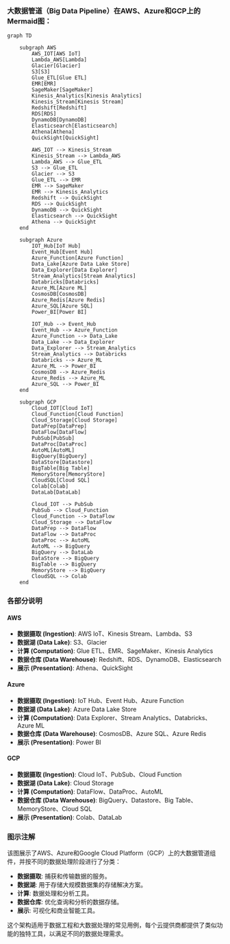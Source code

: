 ### 大数据管道（Big Data Pipeline）在AWS、Azure和GCP上的Mermaid图：

```mermaid
graph TD

    subgraph AWS
        AWS_IOT[AWS IoT]
        Lambda_AWS[Lambda]
        Glacier[Glacier]
        S3[S3]
        Glue_ETL[Glue ETL]
        EMR[EMR]
        SageMaker[SageMaker]
        Kinesis_Analytics[Kinesis Analytics]
        Kinesis_Stream[Kinesis Stream]
        Redshift[Redshift]
        RDS[RDS]
        DynamoDB[DynamoDB]
        Elasticsearch[Elasticsearch]
        Athena[Athena]
        QuickSight[QuickSight]

        AWS_IOT --> Kinesis_Stream
        Kinesis_Stream --> Lambda_AWS
        Lambda_AWS --> Glue_ETL
        S3 --> Glue_ETL
        Glacier --> S3
        Glue_ETL --> EMR
        EMR --> SageMaker
        EMR --> Kinesis_Analytics
        Redshift --> QuickSight
        RDS --> QuickSight
        DynamoDB --> QuickSight
        Elasticsearch --> QuickSight
        Athena --> QuickSight
    end

    subgraph Azure
        IOT_Hub[IoT Hub]
        Event_Hub[Event Hub]
        Azure_Function[Azure Function]
        Data_Lake[Azure Data Lake Store]
        Data_Explorer[Data Explorer]
        Stream_Analytics[Stream Analytics]
        Databricks[Databricks]
        Azure_ML[Azure ML]
        CosmosDB[CosmosDB]
        Azure_Redis[Azure Redis]
        Azure_SQL[Azure SQL]
        Power_BI[Power BI]

        IOT_Hub --> Event_Hub
        Event_Hub --> Azure_Function
        Azure_Function --> Data_Lake
        Data_Lake --> Data_Explorer
        Data_Explorer --> Stream_Analytics
        Stream_Analytics --> Databricks
        Databricks --> Azure_ML
        Azure_ML --> Power_BI
        CosmosDB --> Azure_Redis
        Azure_Redis --> Azure_ML
        Azure_SQL --> Power_BI
    end

    subgraph GCP
        Cloud_IOT[Cloud IoT]
        Cloud_Function[Cloud Function]
        Cloud_Storage[Cloud Storage]
        DataPrep[DataPrep]
        DataFlow[DataFlow]
        PubSub[PubSub]
        DataProc[DataProc]
        AutoML[AutoML]
        BigQuery[BigQuery]
        DataStore[Datastore]
        BigTable[Big Table]
        MemoryStore[MemoryStore]
        CloudSQL[Cloud SQL]
        Colab[Colab]
        DataLab[DataLab]

        Cloud_IOT --> PubSub
        PubSub --> Cloud_Function
        Cloud_Function --> DataFlow
        Cloud_Storage --> DataFlow
        DataPrep --> DataFlow
        DataFlow --> DataProc
        DataProc --> AutoML
        AutoML --> BigQuery
        BigQuery --> DataLab
        DataStore --> BigQuery
        BigTable --> BigQuery
        MemoryStore --> BigQuery
        CloudSQL --> Colab
    end
```

### 各部分说明

#### AWS

- **数据摄取 (Ingestion)**: AWS IoT、Kinesis Stream、Lambda、S3
- **数据湖 (Data Lake)**: S3、Glacier
- **计算 (Computation)**: Glue ETL、EMR、SageMaker、Kinesis Analytics
- **数据仓库 (Data Warehouse)**: Redshift、RDS、DynamoDB、Elasticsearch
- **展示 (Presentation)**: Athena、QuickSight

#### Azure

- **数据摄取 (Ingestion)**: IoT Hub、Event Hub、Azure Function
- **数据湖 (Data Lake)**: Azure Data Lake Store
- **计算 (Computation)**: Data Explorer、Stream Analytics、Databricks、Azure ML
- **数据仓库 (Data Warehouse)**: CosmosDB、Azure SQL、Azure Redis
- **展示 (Presentation)**: Power BI

#### GCP

- **数据摄取 (Ingestion)**: Cloud IoT、PubSub、Cloud Function
- **数据湖 (Data Lake)**: Cloud Storage
- **计算 (Computation)**: DataFlow、DataProc、AutoML
- **数据仓库 (Data Warehouse)**: BigQuery、Datastore、Big Table、MemoryStore、Cloud SQL
- **展示 (Presentation)**: Colab、DataLab

### 图示注解

该图展示了AWS、Azure和Google Cloud Platform（GCP）上的大数据管道组件，并按不同的数据处理阶段进行了分类：
- **数据摄取**: 捕获和传输数据的服务。
- **数据湖**: 用于存储大规模数据集的存储解决方案。
- **计算**: 数据处理和分析工具。
- **数据仓库**: 优化查询和分析的数据存储。
- **展示**: 可视化和商业智能工具。

这个架构适用于数据工程和大数据处理的常见用例，每个云提供商都提供了类似功能的独特工具，以满足不同的数据处理需求。

